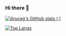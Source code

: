### Hi there 👋

[![Anurag's GitHub stats](https://github-readme-stats.vercel.app/api?username=FernandisNewton&count_private=true&show_icons=true&theme=tokyonight)
)
)](https://github.com/anuraghazra/github-readme-stats)

[![Top Langs](https://github-readme-stats.vercel.app/api/top-langs/?username=FernandisNewton)](https://github.com/anuraghazra/github-readme-stats)
